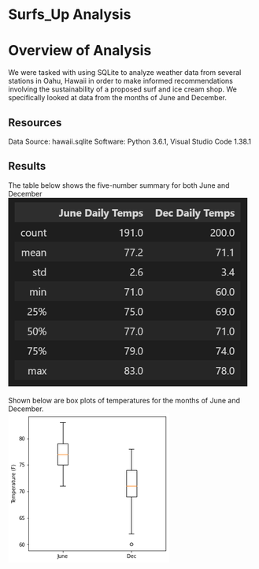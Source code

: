 # Surfs_Up Analysis
# Overview of Analysis
We were tasked with using SQLite to analyze weather data from several stations in Oahu, Hawaii in order to make informed recommendations involving the sustainability of a proposed surf and ice cream shop.  We specifically looked at data from the months of June and December.

## Resources
Data Source: hawaii.sqlite
Software: Python 3.6.1, Visual Studio Code 1.38.1

## Results
The table below shows the five-number summary for both June and December
![alt text](https://github.com/bmoazen/Surfs_Up/blob/main/June%20and%20Dec%20Table.png?raw=true)<br />
<br />
Shown below are box plots of temperatures for the months of June and December.<br />
![alt text](https://github.com/bmoazen/Surfs_Up/blob/main/June%20and%20Dec%20Temps.png?raw=true)<br />
 
